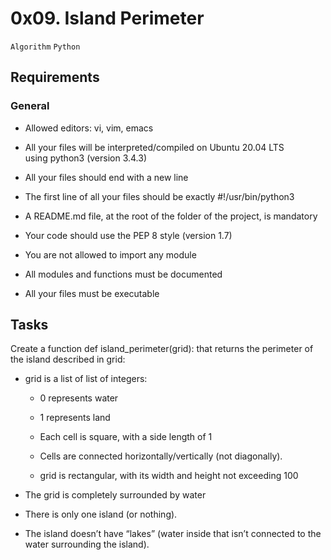 0x09. Island Perimeter
======================

`Algorithm` `Python`

Requirements
------------

### General

*   Allowed editors: vi, vim, emacs
    
*   All your files will be interpreted/compiled on Ubuntu 20.04 LTS using python3 (version 3.4.3)
    
*   All your files should end with a new line
    
*   The first line of all your files should be exactly #!/usr/bin/python3
    
*   A README.md file, at the root of the folder of the project, is mandatory
    
*   Your code should use the PEP 8 style (version 1.7)
    
*   You are not allowed to import any module
    
*   All modules and functions must be documented
    
*   All your files must be executable
    

Tasks
-----

Create a function def island\_perimeter(grid): that returns the perimeter of the island described in grid:

*   grid is a list of list of integers:
    
    *   0 represents water
        
    *   1 represents land
        
    *   Each cell is square, with a side length of 1
        
    *   Cells are connected horizontally/vertically (not diagonally).
        
    *   grid is rectangular, with its width and height not exceeding 100
        
*   The grid is completely surrounded by water
    
*   There is only one island (or nothing).
    
*   The island doesn’t have “lakes” (water inside that isn’t connected to the water surrounding the island).
